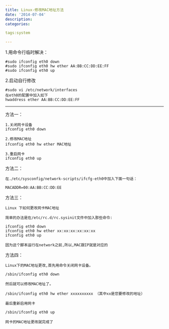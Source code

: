 ```yaml
---
title: Linux-修改MAC地址方法
date: '2014-07-04'
description:
categories:

tags:system

---
```


1.用命令行临时解决：

	#sudo ifconfig eth0 down
	#sudo ifconfig eth0 hw ether AA:BB:CC:DD:EE:FF
	#sudo ifconfig eth0 up
	 
2.启动自行修改

	#sudo vi /etc/network/interfaces
	在eth0的配置中加入如下
	hwaddress ether AA:BB:CC:DD:EE:FF
	 
--------------------------------------------------------------------------------

方法一：

	1.关闭网卡设备
	ifconfig eth0 down

	2.修改MAC地址
	ifconfig eth0 hw ether MAC地址

	3.重启网卡
	ifconfig eth0 up
	 

方法二：

	在./etc/sysconfig/network-scripts/ifcfg-eth0中加入下面一句话：

	MACADDR=00:AA:BB:CC:DD:EE
	 
方法三：

	Linux 下如何更改网卡MAC地址 

	简单的办法是在/etc/rc.d/rc.sysinit文件中加入那些命令:

	ifconfig eth0 down
	ifconfig eth0 hw ether xx:xx:xx:xx:xx:xx
	ifconfig eth0 up

	因为这个脚本运行在network之前,所以,MAC跟IP就是对应的
 
方法四：

	Linux下的MAC地址更改,首先用命令关闭网卡设备。

	/sbin/ifconfig eth0 down

	然后就可以修改MAC地址了。

	/sbin/ifconfig eth0 hw ether xxxxxxxxxx （其中xx是您要修改的地址）

	最后重新启用网卡

	/sbin/ifconfig eth0 up

	网卡的MAC地址更改就完成了

